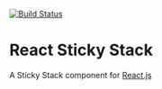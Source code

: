 [![Build Status](https://travis-ci.org/YPlan/react-sticky-stack.svg?branch=master)](https://travis-ci.org/YPlan/react-sticky-stack)

React Sticky Stack
==================

A Sticky Stack component for [React.js](http://facebook.github.io/react/)

